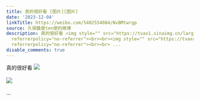 ```yaml
---
title: 真的很好看 [图片][图片]
date: '2023-12-04'
linkTitle: https://weibo.com/5402554084/NvBMtwrgp
source: 久保醬是ten使的微博
description: 真的很好看 <img style="" src="https://tvax1.sinaimg.cn/large/005TCz76gy1hki2bo7duxj30u00j3793.jpg"
  referrerpolicy="no-referrer"><br><br><img style="" src="https://tvax4.sinaimg.cn/large/005TCz76gy1hki2bopuloj30u00id791.jpg"
  referrerpolicy="no-referrer"><br><br> ...
disable_comments: true
---
```

真的很好看 <img style="" src="https://tvax1.sinaimg.cn/large/005TCz76gy1hki2bo7duxj30u00j3793.jpg" referrerpolicy="no-referrer"><br><br><img style="" src="https://tvax4.sinaimg.cn/large/005TCz76gy1hki2bopuloj30u00id791.jpg" referrerpolicy="no-referrer"><br><br> ...